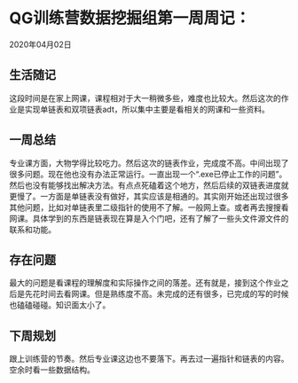 # QG训练营数据挖掘组第一周周记：
2020年04月02日

## 生活随记

   这段时间是在家上网课，课程相对于大一稍微多些，难度也比较大。然后这次的作业是实现单链表和双项链表adt，所以集中主要是看相关的网课和一些资料。

## 一周总结

  专业课方面，大物学得比较吃力。然后这次的链表作业，完成度不高。中间出现了很多问题。现在他也没有办法正常运行。一直出现一个“.exe已停止工作的问题”。然后也没有能够找出解决方法。有点点死磕着这个地方，然后后续的双链表进度就更慢了。一方面是单链表没有做好，其实应该是相通的。其实刚开始还出现过很多其他问题，比如对单链表里二级指针的使用不了解。一般网上查。或者再去搜搜看网课。具体学到的东西是链表现在算是入个门吧，还有了解了一些头文件源文件的联系和功能。



## 存在问题

  最大的问题是看课程的理解度和实际操作之间的落差。还有就是，接到这个作业之后是先花时间去看网课。但是熟练度不高。未完成的还有很多，已完成的写的时候也磕磕碰碰。知识面太小了。

## 下周规划

   跟上训练营的节奏。然后专业课这边也不要落下。再去过一遍指针和链表的内容。空余时看一些数据结构。

